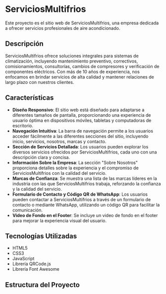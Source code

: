 # ServiciosMultifrios

Este proyecto es el sitio web de ServiciosMultifrios, una empresa dedicada a ofrecer servicios profesionales de aire acondicionado.

## Descripción

ServiciosMultifrios ofrece soluciones integrales para sistemas de climatización, incluyendo mantenimiento preventivo, correctivos, comisionamientos, consultorías, cambios de compresores y verificación de componentes eléctricos. Con más de 10 años de experiencia, nos enfocamos en brindar servicios de alta calidad y mantener relaciones de largo plazo con nuestros clientes.

## Características

* **Diseño Responsivo**: El sitio web está diseñado para adaptarse a diferentes tamaños de pantalla, proporcionando una experiencia de usuario óptima en dispositivos móviles, tabletas y computadoras de escritorio.
* **Navegación Intuitiva**: La barra de navegación permite a los usuarios acceder fácilmente a las diferentes secciones del sitio, incluyendo inicio, servicios, nosotros, marcas y contacto.
* **Sección de Servicios Detallada**: Los usuarios pueden explorar los diversos servicios ofrecidos por ServiciosMultifrios, cada uno con una descripción clara y concisa.
* **Información Sobre la Empresa**: La sección "Sobre Nosotros" proporciona detalles sobre la experiencia y el compromiso de ServiciosMultifrios con la calidad del servicio.
* **Marcas de Confianza**: Se muestra una lista de las marcas líderes en la industria con las que ServiciosMultifrios trabaja, reforzando la confianza y la calidad del servicio.
* **Formulario de Contacto y Código QR de WhatsApp**: Los usuarios pueden contactar a ServiciosMultifrios a través de un formulario de contacto o mediante WhatsApp, utilizando un código QR para facilitar la comunicación.
* **Video de Fondo en el Footer**: Se incluye un video de fondo en el footer para mejorar la experiencia visual del usuario.

## Tecnologías Utilizadas

* HTML5
* CSS3
* JavaScript
* Librería QRCode.js
* Librería Font Awesome

## Estructura del Proyecto
